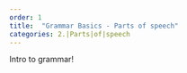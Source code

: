```yaml
---
order: 1
title:  "Grammar Basics - Parts of speech"
categories: 2.|Parts|of|speech
---
```


Intro to grammar!
